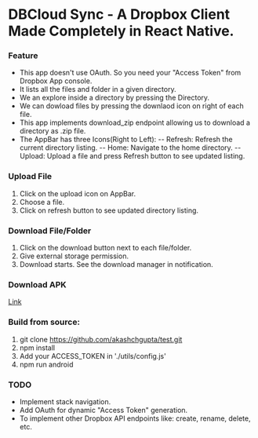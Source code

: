 # DBCloud Sync - A Dropbox Client Made Completely in React Native.

### Feature

- This app doesn't use OAuth. So you need your "Access Token" from Dropbox App console.
- It lists all the files and folder in a given directory.
- We an explore inside a directory by pressing the Directory.
- We can dowload files by pressing the downlaod icon on right of each file.
- This app implements download_zip endpoint allowing us to download a directory as .zip file.
- The AppBar has three Icons(Right to Left):
  -- Refresh: Refresh the current directory listing.
  -- Home: Navigate to the home directory.
  -- Upload: Upload a file and press Refresh button to see updated listing.

### Upload File

1. Click on the upload icon on AppBar.
2. Choose a file.
3. Click on refresh button to see updated directory listing.

### Download File/Folder

1. Click on the download button next to each file/folder.
2. Give external storage permission.
3. Download starts. See the download manager in notification.

### Download APK

[Link](https://raw.githubusercontent.com/akashchgupta/test/master/android/app-release.apk 'DBCloud Sync')

### Build from source:

1. git clone https://github.com/akashchgupta/test.git
2. npm install
3. Add your ACCESS_TOKEN in './utils/config.js'
4. npm run android

### TODO

- Implement stack navigation.
- Add OAuth for dynamic "Access Token" generation.
- To implement other Dropbox API endpoints like: create, rename, delete, etc.
